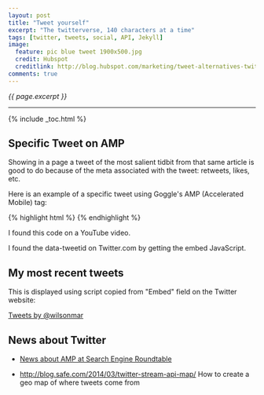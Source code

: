 ```yaml
---
layout: post
title: "Tweet yourself"
excerpt: "The twitterverse, 140 characters at a time"
tags: [twitter, tweets, social, API, Jekyll]
image:
  feature: pic blue tweet 1900x500.jpg
  credit: Hubspot
  creditlink: http://blog.hubspot.com/marketing/tweet-alternatives-twitter-for-business-ht
comments: true
---
```

<i>{{ page.excerpt }}</i>
<hr />
{% include _toc.html %}


## Specific Tweet on AMP

Showing in a page a tweet of the most salient tidbit from that same article 
is good to do because of the meta associated with the tweet:
retweets, likes, etc.

Here is an example of a specific tweet
using Goggle's AMP (Accelerated Mobile) tag:

{% highlight html %}
<amp-twitter width=486 height=657 layout="responsive" data-tweetid="711272963031470080" data-cards="hidden">
{% endhighlight %}

I found this code on a YouTube video.

I found the data-tweetid on Twitter.com by getting the embed JavaScript.


## My most recent tweets

This is displayed using script copied from "Embed" field on the Twitter website:

<a class="twitter-timeline" href="https://twitter.com/wilsonmar" data-widget-id="711272963031470080">Tweets by @wilsonmar</a>
<script>!function(d,s,id){var js,fjs=d.getElementsByTagName(s)[0],p=/^http:/.test(d.location)?'http':'https';if(!d.getElementById(id)){js=d.createElement(s);js.id=id;js.src=p+"://platform.twitter.com/widgets.js";fjs.parentNode.insertBefore(js,fjs);}}(document,"script","twitter-wjs");</script>
          

## News about Twitter

* <a target="_blank" href="https://www.seroundtable.com/tag/google-amp">
  News about AMP at Search Engine Roundtable</a>

* http://blog.safe.com/2014/03/twitter-stream-api-map/
  How to create a geo map of where tweets come from

